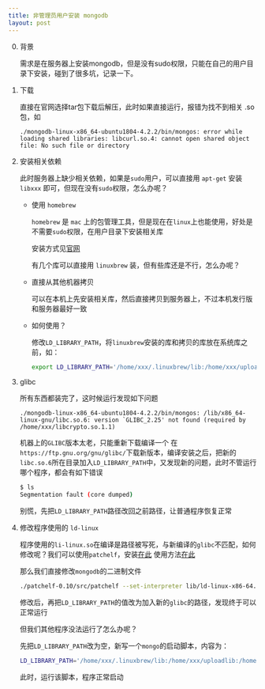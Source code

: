 ```yaml
---
title: 非管理员用户安装 mongodb
layout: post
---
```


0. 背景

    需求是在服务器上安装mongodb，但是没有sudo权限，只能在自己的用户目录下安装，碰到了很多坑，记录一下。

1. 下载

    直接在官网选择tar包下载后解压，此时如果直接运行，报错为找不到相关 .so 包，如

    ```
    ./mongodb-linux-x86_64-ubuntu1804-4.2.2/bin/mongos: error while loading shared libraries: libcurl.so.4: cannot open shared object file: No such file or directory
    ```

2. 安装相关依赖

    此时服务器上缺少相关依赖，如果是`sudo`用户，可以直接用 `apt-get` 安装 `libxxx` 即可，但现在没有`sudo`权限，怎么办呢？

    - 使用 `homebrew`

        `homebrew` 是 `mac` 上的包管理工具，但是现在在`linux`上也能使用，好处是不需要`sudo`权限，在用户目录下安装相关库

        安装方式见[官网](https://docs.brew.sh/Homebrew-on-Linux)

        有几个库可以直接用 `linuxbrew` 装，但有些库还是不行，怎么办呢？
    
    - 直接从其他机器拷贝

        可以在本机上先安装相关库，然后直接拷贝到服务器上，不过本机发行版和服务器最好一致

    - 如何使用？

        修改`LD_LIBRARY_PATH`，将`linuxbrew`安装的库和拷贝的库放在系统库之前，如：

        ```bash
        export LD_LIBRARY_PATH='/home/xxx/.linuxbrew/lib:/home/xxx/uploadlib:/lib/x86_64-linux-gnu/:/usr/lib/x86_64-linux-gnu'
        ```

3. glibc

    所有东西都装完了，这时候运行发现如下问题
    
    ```
    ./mongodb-linux-x86_64-ubuntu1804-4.2.2/bin/mongos: /lib/x86_64-linux-gnu/libc.so.6: version `GLIBC_2.25' not found (required by /home/xxx/libcrypto.so.1.1)
    ```

    机器上的`GLIBC`版本太老，只能重新下载编译一个
    在`https://ftp.gnu.org/gnu/glibc/`下载新版本，编译安装之后，把新的`libc.so.6`所在目录加入`LD_LIBRARY_PATH`中，又发现新的问题，此时不管运行哪个程序，都会有如下错误

    ```bash
    $ ls
    Segmentation fault (core dumped)
    ```

    别慌，先把`LD_LIBRARY_PATH`路径改回之前路径，让普通程序恢复正常

4. 修改程序使用的 `ld-linux`

    程序使用的`li-linux.so`在编译是路径被写死，与新编译的`glibc`不匹配，如何修改呢？我们可以使用`patchelf`，安装[在此](https://github.com/NixOS/patchelf) 使用方法[在此](https://nixos.org/patchelf.html)

    那么我们直接修改`mongodb`的二进制文件

    ```bash
    ./patchelf-0.10/src/patchelf --set-interpreter lib/ld-linux-x86-64.so.2 ./mongodb-linux-x86_64-ubuntu1804-4.2.2/bin/mongod
    ```

    修改后，再把`LD_LIBRARY_PATH`的值改为加入新的`glibc`的路径，发现终于可以正常运行

    但我们其他程序没法运行了怎么办呢？

    先把`LD_LIBRARY_PATH`改为空，新写一个`mongo`的启动脚本，内容为：

    ```bash
    LD_LIBRARY_PATH='/home/xxx/.linuxbrew/lib:/home/xxx/uploadlib:/home/xxx/glibc/lib:/lib/x86_64-linux-gnu/:/usr/lib/x86_64-linux-gnu' ./mongodb-linux-x86_64-ubuntu1804-4.2.2/bin/mongod --dbpath=xxx
    ```

    此时，运行该脚本，程序正常启动